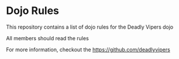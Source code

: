 Dojo Rules
==========

This repository contains a list of dojo rules for the Deadly Vipers dojo

All members should read the rules

For more information, checkout the https://github.com/deadlyvipers
